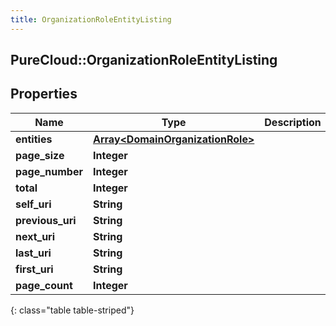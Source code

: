 ```yaml
---
title: OrganizationRoleEntityListing
---
```

## PureCloud::OrganizationRoleEntityListing

## Properties

|Name | Type | Description | Notes|
|------------ | ------------- | ------------- | -------------|
| **entities** | [**Array&lt;DomainOrganizationRole&gt;**](DomainOrganizationRole.html) |  | [optional] |
| **page_size** | **Integer** |  | [optional] |
| **page_number** | **Integer** |  | [optional] |
| **total** | **Integer** |  | [optional] |
| **self_uri** | **String** |  | [optional] |
| **previous_uri** | **String** |  | [optional] |
| **next_uri** | **String** |  | [optional] |
| **last_uri** | **String** |  | [optional] |
| **first_uri** | **String** |  | [optional] |
| **page_count** | **Integer** |  | [optional] |
{: class="table table-striped"}


